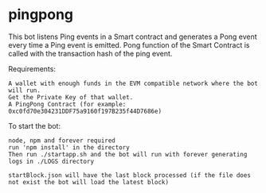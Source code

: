# pingpong

This bot listens Ping events in a Smart contract and generates a Pong event every time a Ping event is emitted.
Pong function of the Smart Contract is called with the transaction hash of the ping event.

Requirements:

    A wallet with enough funds in the EVM compatible network where the bot will run.
    Get the Private Key of that wallet.
    A PingPong Contract (for example: 0xc0fd70e304231DDF75a9160f197B235f44D7686e)

To start the bot:

    node, npm and forever required
    run 'npm install' in the directory
    Then run ./startapp.sh and the bot will run with forever generating logs in ./LOGS directory

    startBlock.json will have the last block processed (if the file does not exist the bot will load the latest block)
